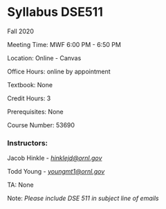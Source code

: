 # Syllabus DSE511

Fall 2020 

Meeting Time: MWF 6:00 PM - 6:50 PM 

Location: Online - Canvas 

Office Hours: online by appointment 

Textbook: None

Credit Hours: 3 

Prerequisites: None 

Course Number: 53690 

### Instructors:  

Jacob Hinkle - *hinklejd@ornl.gov*

Todd Young - *youngmt1@ornl.gov*

TA: None 

Note: *Please include DSE 511 in subject line of emails*
